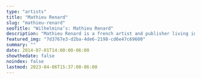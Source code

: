 ```yaml
---
type: "artists"
title: "Mathieu Renard"
slug: "mathieu-renard"
seoTitle: "Wilhelmina’s: Mathieu Renard"
description: "Mathieu Renard is a french artist and publisher living in Rennes. In 2003, he founded Lendroit éditions, a publishing house, bookstore and gallery entirely dedicated to artists’ publishing. His artistic work focuses on drawing, cutting and editing, in a practice that plays on multiple references."
featured_img: "7d3767e3-d2ba-4de6-2198-cd6e47c69600"
summary: ""
date: 2014-07-01T14:00:00-06:00
showthedate: false
noindex: false
lastmod: 2023-04-06T15:37:00-06:00
---
```

